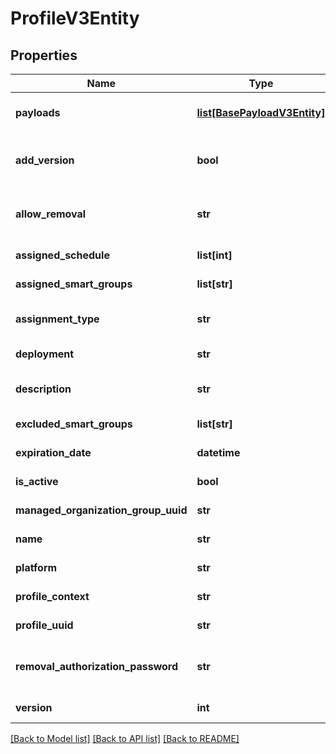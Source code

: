 # ProfileV3Entity

## Properties
Name | Type | Description | Notes
------------ | ------------- | ------------- | -------------
**payloads** | [**list[BasePayloadV3Entity]**](BasePayloadV3Entity.md) | Gets or sets different types for profile payloads. | [optional] 
**add_version** | **bool** | Gets or sets flag to indicate whether to add a new version during update operation. | [optional] 
**allow_removal** | **str** | Gets or sets allow removal type (Always, WithAuthorization, Never). | [optional] 
**assigned_schedule** | **list[int]** | Gets or sets assigned time schedule ids. | [optional] 
**assigned_smart_groups** | **list[str]** | Gets or Sets AssignedSmartGroups. | [optional] 
**assignment_type** | **str** | Gets or sets assignment type (Auto, Optional, Compliance). | [optional] 
**deployment** | **str** | Gets or sets is managed or not. | [optional] 
**description** | **str** | Gets or sets brief description of the profile. | [optional] 
**excluded_smart_groups** | **list[str]** | Gets or sets excluded smart groups. | [optional] 
**expiration_date** | **datetime** | Gets or sets expiration date of the profile. | [optional] 
**is_active** | **bool** | Gets or sets is active or not. | [optional] 
**managed_organization_group_uuid** | **str** | Gets or sets managed organization group uuid. | [optional] 
**name** | **str** | Gets or sets profile name. | [optional] 
**platform** | **str** | Gets or sets platform for profile. | [optional] 
**profile_context** | **str** | Gets or sets context of profile (Device, User). | [optional] 
**profile_uuid** | **str** | Gets or sets unique identifier for profile. | [optional] 
**removal_authorization_password** | **str** | Gets or sets password is required, when allow_removal is WITH_AUTHORIZATION. | [optional] 
**version** | **int** | Gets or sets profile version. | [optional] 

[[Back to Model list]](../README.md#documentation-for-models) [[Back to API list]](../README.md#documentation-for-api-endpoints) [[Back to README]](../README.md)


